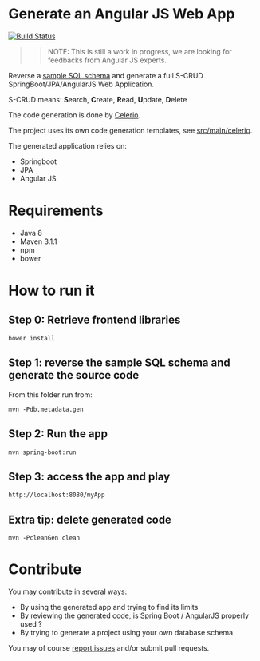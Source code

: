 # Generate an Angular JS Web App

[![Build Status](https://travis-ci.org/jaxio/angular-lab.svg?branch=master)](https://travis-ci.org/jaxio/angular-lab)

>>
>> NOTE: This is still a work in progress, we are looking for feedbacks from Angular JS experts.
>> 

Reverse a [sample SQL schema](https://github.com/jaxio/angular-lab/blob/master/src/main/sql/h2/01-create.sql) 
and generate a full S-CRUD SpringBoot/JPA/AngularJS Web Application.

S-CRUD means: **S**earch, **C**reate, **R**ead, **U**pdate, **D**elete

The code generation is done by [Celerio](http://www.jaxio.com/en/).

The project uses its own code generation templates, see [src/main/celerio](https://github.com/jaxio/angular-lab/tree/master/src/main/celerio).

The generated application relies on:

* Springboot
* JPA
* Angular JS

# Requirements

* Java 8
* Maven 3.1.1
* npm
* bower

# How to run it

## Step 0: Retrieve frontend libraries

    bower install

## Step 1: reverse the sample SQL schema and generate the source code
    
From this folder run from:

    mvn -Pdb,metadata,gen
    
## Step 2: Run the app

    mvn spring-boot:run

## Step 3: access the app and play

    http://localhost:8080/myApp

## Extra tip: delete generated code

    mvn -PcleanGen clean

# Contribute

You may contribute in several ways:

* By using the generated app and trying to find its limits
* By reviewing the generated code, is Spring Boot / AngularJS  properly used ?
* By trying to generate a project using your own database schema

You may of course [report issues](https://github.com/jaxio/angular-lab/issues) and/or submit pull requests.
